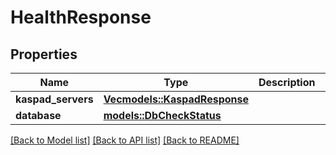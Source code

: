 # HealthResponse

## Properties

| Name               | Type                                                 | Description | Notes |
| ------------------ | ---------------------------------------------------- | ----------- | ----- |
| **kaspad_servers** | [**Vec<models::KaspadResponse>**](KaspadResponse.md) |             |
| **database**       | [**models::DbCheckStatus**](DBCheckStatus.md)        |             |

[[Back to Model list]](../README.md#documentation-for-models) [[Back to API list]](../README.md#documentation-for-api-endpoints) [[Back to README]](../README.md)

